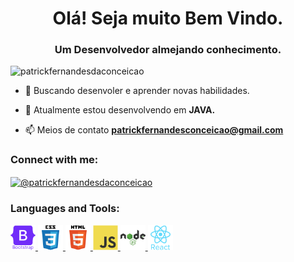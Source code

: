 <h1 align="center">Olá! Seja muito Bem Vindo.</h1>
<h3 align="center">Um Desenvolvedor almejando conhecimento.</h3>

<p align="left"> <img src="https://komarev.com/ghpvc/?username=patrickfernandesdaconceicao&label=Profile%20views&color=0e75b6&style=flat" alt="patrickfernandesdaconceicao" /> </p>

- 🔭 Buscando desenvoler e aprender novas habilidades.

- 🌱 Atualmente estou desenvolvendo em **JAVA.**

- 📫 Meios de contato **patrickfernandesconceicao@gmail.com**

<h3 align="left">Connect with me:</h3>
<p align="left">
<a href="https://www.linkedin.com/in/patrickfernandesconceicao/" target="blank"><img align="center" src="https://raw.githubusercontent.com/rahuldkjain/github-profile-readme-generator/master/src/images/icons/Social/codepen.svg" alt="@patrickfernandesdaconceicao" height="30" width="40" /></a>
</p>

<h3 align="left">Languages and Tools:</h3>
<p align="left"> <a href="https://getbootstrap.com" target="_blank"> <img src="https://raw.githubusercontent.com/devicons/devicon/master/icons/bootstrap/bootstrap-plain-wordmark.svg" alt="bootstrap" width="40" height="40"/> </a> <a href="https://www.w3schools.com/css/" target="_blank"> <img src="https://raw.githubusercontent.com/devicons/devicon/master/icons/css3/css3-original-wordmark.svg" alt="css3" width="40" height="40"/> </a> <a href="https://www.w3.org/html/" target="_blank"> <img src="https://raw.githubusercontent.com/devicons/devicon/master/icons/html5/html5-original-wordmark.svg" alt="html5" width="40" height="40"/> </a> <a href="https://developer.mozilla.org/en-US/docs/Web/JavaScript" target="_blank"> <img src="https://raw.githubusercontent.com/devicons/devicon/master/icons/javascript/javascript-original.svg" alt="javascript" width="40" height="40"/> </a> <a href="https://nodejs.org" target="_blank"> <img src="https://raw.githubusercontent.com/devicons/devicon/master/icons/nodejs/nodejs-original-wordmark.svg" alt="nodejs" width="40" height="40"/> </a> <a href="https://reactjs.org/" target="_blank"> <img src="https://raw.githubusercontent.com/devicons/devicon/master/icons/react/react-original-wordmark.svg" alt="react" width="40" height="40"/> </a> </p>


